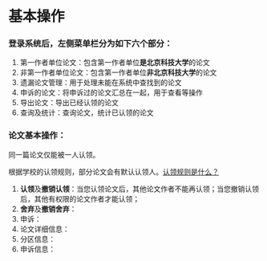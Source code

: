 # 基本操作


### 登录系统后，左侧菜单栏分为如下六个部分：

1. 第一作者单位论文：包含第一作者单位**是北京科技大学**的论文
2. 非第一作者单位论文：包含第一作者单位**非北京科技大学**的论文
3. 遗漏论文管理：用于处理未能在系统中查找到的论文
4. 申诉的论文：将申诉过的论文汇总在一起，用于查看等操作
5. 导出论文：导出已经认领的论文
6. 查询及统计：查询论文，统计已认领的论文


### 论文基本操作：
同一篇论文仅能被一人认领。

根据学校的认领规则，部分论文会有默认认领人。[认领规则是什么？](claimRule.md)

1. **认领**及**撤销认领**：当您认领论文后，其他论文作者不能再认领；当您撤销认领后，其他有权限的论文作者才能认领；
2. **舍弃**及**撤销舍弃**：
3. 申诉：
4. 论文详细信息：
5. 分区信息：
6. 申诉信息：
